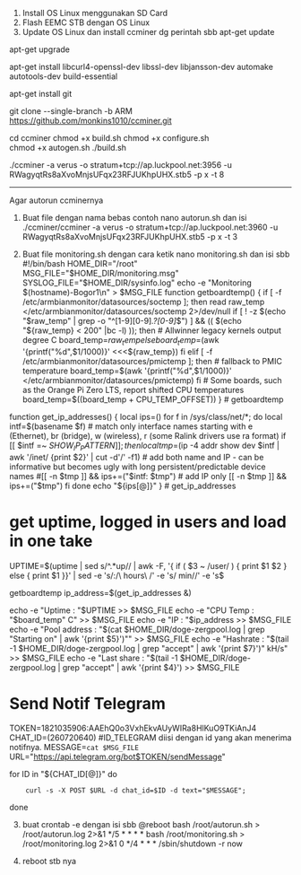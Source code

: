 1. Install OS Linux menggunakan SD Card
2. Flash EEMC STB dengan OS Linux
3. Update OS Linux dan install ccminer dg perintah sbb
apt-get update

apt-get upgrade

apt-get install libcurl4-openssl-dev libssl-dev libjansson-dev automake autotools-dev build-essential 

apt-get install git

git clone --single-branch -b ARM https://github.com/monkins1010/ccminer.git

 cd ccminer 
 chmod +x build.sh
 chmod +x configure.sh  
 chmod +x autogen.sh 
./build.sh

./ccminer -a verus -o stratum+tcp://ap.luckpool.net:3956 -u RWagyqtRs8aXvoMnjsUFqx23RFJUKhpUHX.stb5 -p x -t 8

--------------------------------------------------------------------
Agar autorun ccminernya 
1. Buat file dengan nama bebas contoh nano autorun.sh dan isi
./ccminer/ccminer -a verus -o stratum+tcp://ap.luckpool.net:3960 -u RWagyqtRs8aXvoMnjsUFqx23RFJUKhpUHX.stb5 -p x -t 3

2. Buat file monitoring.sh dengan cara ketik nano monitoring.sh dan isi sbb
#!/bin/bash
HOME_DIR="/root"
MSG_FILE="$HOME_DIR/monitoring.msg"
SYSLOG_FILE="$HOME_DIR/sysinfo.log"
echo -e "Monitoring $(hostname)-Bogor1\n" > $MSG_FILE
function getboardtemp() {
        if [ -f /etc/armbianmonitor/datasources/soctemp ]; then
                read raw_temp </etc/armbianmonitor/datasources/soctemp 2>/dev/null
                if [ ! -z $(echo "$raw_temp" | grep -o "^[1-9][0-9]*\.\?[0-9]*$") ] && (( $(echo "${raw_temp} < 200" |bc -l) )); then
                        # Allwinner legacy kernels output degree C
                        board_temp=${raw_temp}
                else
                        board_temp=$(awk '{printf("%d",$1/1000)}' <<<${raw_temp})
                fi
        elif [ -f /etc/armbianmonitor/datasources/pmictemp ]; then
                # fallback to PMIC temperature
                board_temp=$(awk '{printf("%d",$1/1000)}' </etc/armbianmonitor/datasources/pmictemp)
        fi
        # Some boards, such as the Orange Pi Zero LTS, report shifted CPU temperatures
        board_temp=$((board_temp + CPU_TEMP_OFFSET))
} # getboardtemp

function get_ip_addresses() {
        local ips=()
        for f in /sys/class/net/*; do
                local intf=$(basename $f)
                # match only interface names starting with e (Ethernet), br (bridge), w (wireless), r (some Ralink drivers use ra<number> format)
                if [[ $intf =~ $SHOW_IP_PATTERN ]]; then
                        local tmp=$(ip -4 addr show dev $intf | awk '/inet/ {print $2}' | cut -d'/' -f1)
                        # add both name and IP - can be informative but becomes ugly with long persistent/predictable device names
                        #[[ -n $tmp ]] && ips+=("$intf: $tmp")
                        # add IP only
			[[ -n $tmp ]] && ips+=("$tmp")
                fi
        done
        echo "${ips[@]}"
} # get_ip_addresses

# get uptime, logged in users and load in one take
UPTIME=$(uptime | sed s/^.*up// | awk -F, '{ if ( $3 ~ /user/ ) { print $1 $2 } else { print $1 }}' | sed -e 's/:/\ hours\ /' -e 's/ min//' -e 's$

getboardtemp
ip_address=$(get_ip_addresses &)

echo -e "Uptime : "$UPTIME >> $MSG_FILE
echo -e "CPU Temp : "$board_temp" C" >> $MSG_FILE
echo -e "IP : "$ip_address >> $MSG_FILE
echo -e "Pool address : "$(cat $HOME_DIR/doge-zergpool.log | grep "Starting on" | awk '{print $5}')"" >> $MSG_FILE
echo -e "Hashrate : "$(tail -1 $HOME_DIR/doge-zergpool.log | grep "accept" | awk '{print $7}')" kH/s" >> $MSG_FILE
echo -e "Last share : "$(tail -1 $HOME_DIR/doge-zergpool.log | grep "accept" | awk '{print $4}') >> $MSG_FILE
# Send Notif Telegram
TOKEN=1821035906:AAEhQ0o3VxhEkvAUyWIRa8HlKuO9TKiAnJ4
CHAT_ID=(260720640) #ID_TELEGRAM diisi dengan id yang akan menerima notifnya.
MESSAGE=`cat $MSG_FILE`
URL="https://api.telegram.org/bot$TOKEN/sendMessage"

for ID in "${CHAT_ID[@]}"
do

        curl -s -X POST $URL -d chat_id=$ID -d text="$MESSAGE";

done

3. buat crontab -e dengan isi sbb
@reboot bash /root/autorun.sh > /root/autorun.log 2>&1
*/5 * * * * bash /root/monitoring.sh > /root/monitoring.log 2>&1
0 */4 * * * /sbin/shutdown -r now

4. reboot stb nya

